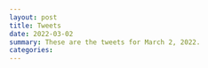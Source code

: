 ```yaml
---
layout: post
title: Tweets
date: 2022-03-02
summary: These are the tweets for March 2, 2022.
categories:
---
```


